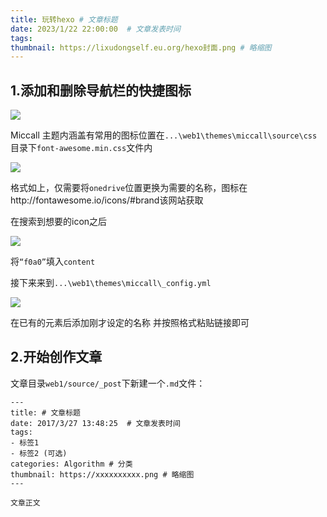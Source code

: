 ```yaml
---
title: 玩转hexo # 文章标题  
date: 2023/1/22 22:00:00  # 文章发表时间
tags:
thumbnail: https://lixudongself.eu.org/hexo封面.png # 略缩图
---
```



## 1.添加和删除导航栏的快捷图标

![](https://lixudongself.eu.org/hexo_image/post%20(1).png)

Miccall 主题内涵盖有常用的图标位置在`...\web1\themes\miccall\source\css`目录下`font-awesome.min.css`文件内

![](https://lixudongself.eu.org/hexo_image/post%20(2).png)



格式如上，仅需要将`onedrive`位置更换为需要的名称，图标在http://fontawesome.io/icons/#brand该网站获取

在搜索到想要的icon之后

![](https://lixudongself.eu.org/hexo_image/post%20(3).png)

将`“f0a0”`填入`content`

接下来来到`...\web1\themes\miccall\_config.yml`

![](https://lixudongself.eu.org/hexo_image/post%20(4).png)

在已有的元素后添加刚才设定的名称 并按照格式粘贴链接即可

## 2.开始创作文章

文章目录`web1/source/_post`下新建一个`.md`文件：

```
---
title: # 文章标题  
date: 2017/3/27 13:48:25  # 文章发表时间
tags:
- 标签1
- 标签2 (可选)
categories: Algorithm # 分类
thumbnail: https://xxxxxxxxxx.png # 略缩图
---

文章正文
```

